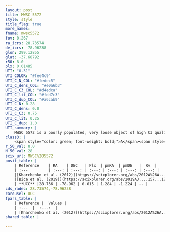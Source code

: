 ```yaml
---
layout: post
title: MWSC 5572
style: style
title_flag: true
more_names: 
fname: mwsc5572
fov: 0.267
ra_icrs: 28.73574
de_icrs: -78.96238
glon: 299.12855
glat: -37.68792
r50: 8.0
plx: 0.01485
UTI: "0.31"
UTI_COLOR: "#fee4c9"
UTI_C_N_COL: "#fedec5"
UTI_C_dens_COL: "#e0a6b3"
UTI_C_C3_COL: "#d4edca"
UTI_C_lit_COL: "#fdd7c3"
UTI_C_dup_COL: "#a6cab9"
UTI_C_N: 0.28
UTI_C_dens: 0.0
UTI_C_C3: 0.75
UTI_C_lit: 0.25
UTI_C_dup: 1.0
UTI_summary: |
    MWSC 5572 is a poorly populated, very loose object of high C3 quality. It is poorly studied in the literature, with no articles listed in the last 6 years.
class3: |
    <span style="color: green; font-weight: bold;">A</span><span style="color: #FFC300; font-weight: bold;">B</span>
r_50_val: 8.0
N_50_val: 28
scix_url: MWSC%205572
posit_table: |
    | Reference    | RA    | DEC   | Plx  | pmRA  | pmDE   |  Rv  |
    | :---         | :---: | :---: | :---: | :---: | :---: | :---: |
    |[Kharchenko et al. (2012)](https://scixplorer.org/abs/2012A%26A...543A.156K) | 28.575 | -78.965 | -- | 3.27 | -11.38 | -- |
    |[Bica et al. (2019)](https://scixplorer.org/abs/2019AJ....157...12B) | 28.556 | -78.967 | -- | -- | -- | -- |
    | **UCC** |28.736 | -78.962 | 0.015 | 1.284 | -1.224 | -- | 
cds_radec: 28.73574,-78.96238
carousel: UCC
fpars_table: |
    | Reference |  Values |
    | :---  |  :---:  |
    | [Kharchenko et al. (2012)](https://scixplorer.org/abs/2012A%26A...543A.156K) | `e_bv=0.187, distance=1472, log_age=9.3` |
shared_table: |
    
---
```

